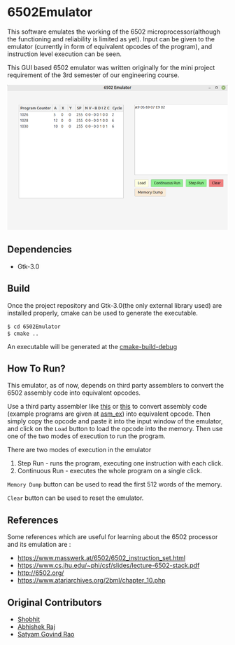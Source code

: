 # 6502Emulator
This software emulates the working of the 6502 microprocessor(although the 
functioning and reliability is limited as yet). Input can be given to the emulator
(currently in form of equivalent opcodes of the program), and instruction level execution can
be seen.

This GUI based 6502 emulator was written originally for the mini project requirement of the 3rd semester of
our engineering course.

![Screenshot of the emulator running few simple instructions](pictures/ss1.png)

## Dependencies
* Gtk-3.0

## Build
Once the project repository and Gtk-3.0(the only external library used) are installed properly, 
cmake can be used to generate the executable. 

    $ cd 6502Emulator
    $ cmake ..

An executable will be generated at the [cmake-build-debug](cmake-build-debug)

## How To Run?
This emulator, as of now, depends on third party assemblers to convert the 6502 assembly code into equivalent opcodes. 

Use a third party assembler like [this](https://www.masswerk.at/6502/assembler.html) 
or [this](https://skilldrick.github.io/easy6502/) 
to convert assembly code (example programs are given at [asm_ex](asm_ex)) into equivalent opcode. 
Then simply copy the opcode and paste it into the input window of the emulator, 
and click on the ``Load`` button to load the opcode into the memory. Then use one of the two modes of execution to run 
the program.

There are two modes of execution in the emulator
1. Step Run - runs the program, executing one instruction with each click. 
2. Continuous Run -  executes the whole program on a single click.

``Memory Dump`` button can be used to read the first 512 words of the memory.

``Clear`` button can be used to reset the emulator.

## References
Some references which are useful for learning about the 6502 processor and its emulation are :
* https://www.masswerk.at/6502/6502_instruction_set.html
* https://www.cs.jhu.edu/~phi/csf/slides/lecture-6502-stack.pdf
* http://6502.org/
* https://www.atariarchives.org/2bml/chapter_10.php

## Original Contributors
* [Shobhit](https://github.com/dragon540)
* [Abhishek Raj](https://github.com/abhii-raj)
* [Satyam Govind Rao](https://github.com/ISHADOW007)

